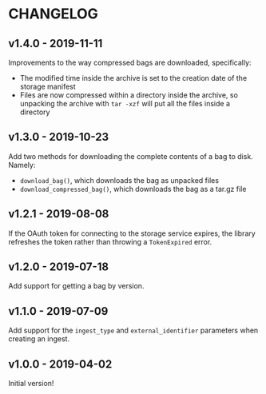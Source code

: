 # CHANGELOG

## v1.4.0 - 2019-11-11

Improvements to the way compressed bags are downloaded, specifically:

-   The modified time inside the archive is set to the creation date of the storage manifest
-   Files are now compressed within a directory inside the archive, so unpacking the archive with `tar -xzf` will put all the files inside a directory

## v1.3.0 - 2019-10-23

Add two methods for downloading the complete contents of a bag to disk.  Namely:

-  `download_bag()`, which downloads the bag as unpacked files
-  `download_compressed_bag()`, which downloads the bag as a tar.gz file

## v1.2.1 - 2019-08-08

If the OAuth token for connecting to the storage service expires, the library refreshes the token rather than throwing a `TokenExpired` error.

## v1.2.0 - 2019-07-18

Add support for getting a bag by version.

## v1.1.0 - 2019-07-09

Add support for the `ingest_type` and `external_identifier` parameters when creating an ingest.

## v1.0.0 - 2019-04-02

Initial version!
